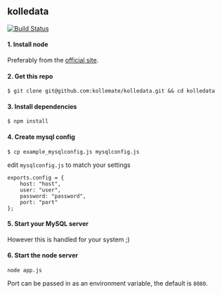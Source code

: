 ## kolledata 

[![Build Status](https://travis-ci.org/kollemate/kolledata.svg?branch=master)](https://travis-ci.org/kollemate/kolledata)

#### 1. Install node

Preferably from the [official site](http://nodejs.org/download/).

#### 2. Get this repo

```
$ git clone git@github.com:kollemate/kolledata.git && cd kolledata
```

#### 3. Install dependencies

```
$ npm install
```

#### 4. Create mysql config

```
$ cp example_mysqlconfig.js mysqlconfig.js
```

edit ```mysqlconfig.js``` to match your settings

```
exports.config = {
	host: "host",
	user: "user",
	password: "password",
	port: "port"
};
```
#### 5. Start your MySQL server

However this is handled for your system ;)

#### 6. Start the node server

```
node app.js
```

Port can be passed in as an environment variable, the default is ```8080```.

